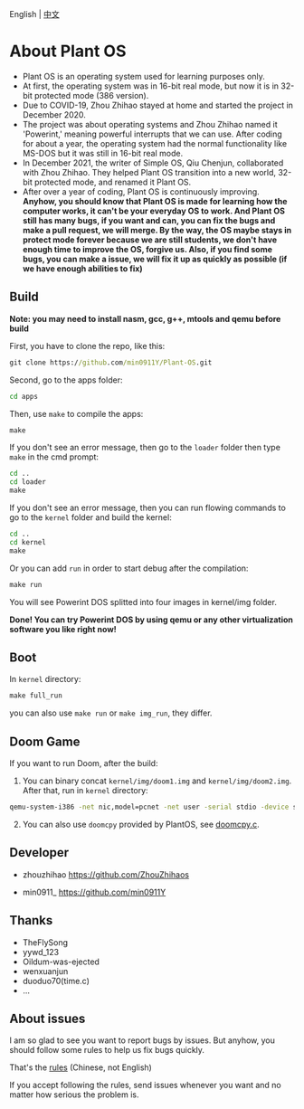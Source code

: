 
English \| [中文](doc/README_zh-cn.md)

# About Plant OS

- Plant OS is an operating system used for learning purposes only.
- At first, the operating system was in 16-bit real mode, but now it is in 32-bit protected mode (386 version).
- Due to COVID-19, Zhou Zhihao stayed at home and started the project in December 2020.
- The project was about operating systems and Zhou Zhihao named it 'Powerint,' meaning powerful interrupts that we can use. After coding for about a year, the operating system had the normal functionality like MS-DOS but it was still in 16-bit real mode.
- In December 2021, the writer of Simple OS, Qiu Chenjun, collaborated with Zhou Zhihao. They helped Plant OS transition into a new world, 32-bit protected mode, and renamed it Plant OS.
- After over a year of coding, Plant OS is continuously improving.
**Anyhow, you should know that Plant OS is made for learning how the computer works, it can't be your everyday OS to work. And Plant OS still has many bugs, if you want and can, you can fix the bugs and make a pull request, we will merge. By the way, the OS maybe stays in protect mode forever because we are still students, we don't have enough time to improve the OS, forgive us. Also, if you find some bugs, you can make a issue, we will fix it up as quickly as possible (if we have enough abilities to fix)**

## Build

**Note: you may need to install nasm, gcc, g++, mtools and qemu before build**

First, you have to clone the repo, like this:

```cmd
git clone https://github.com/min0911Y/Plant-OS.git
```

Second, go to the apps folder:

```cmd
cd apps
```

Then, use `make` to compile the apps:

```cmd
make
```

If you don't see an error message, then go to the `loader` folder then type `make` in the cmd prompt:

```cmd
cd ..
cd loader
make
```

If you don't see an error message, then you can run flowing commands to go to the `kernel` folder and build the kernel:

```cmd
cd ..
cd kernel
make
```

Or you can add `run` in order to start debug after the compilation:

```cmd
make run
```

You will see Powerint DOS splitted into four images in kernel/img folder.

**Done! You can try Powerint DOS by using qemu or any other virtualization software you like right now!**

## Boot

In `kernel` directory:

```cmd
make full_run
```

you can also use `make run` or `make img_run`, they differ.

## Doom Game

If you want to run Doom, after the build:

1. You can binary concat `kernel/img/doom1.img` and `kernel/img/doom2.img`. After that, run in `kernel` directory:

```cmd
qemu-system-i386 -net nic,model=pcnet -net user -serial stdio -device sb16 -device floppy -fda ./img/Powerint_DOS_386.img -drive id=disk,file=disk.img,if=none -device ahci,id=ahci -device ide-hd,drive=disk,bus=ahci.0 -hdb <YOUR-DOOM-HARD-DISK-FILE-NAME> -boot a -m 512 -enable-kvm
```

2. You can also use `doomcpy` provided by PlantOS, see [doomcpy.c](apps/doomcpy/doomcpy.c).

## Developer

- zhouzhihao <https://github.com/ZhouZhihaos>

- min0911_ <https://github.com/min0911Y>

## Thanks

- TheFlySong
- yywd_123
- Oildum-was-ejected
- wenxuanjun
- duoduo70(time.c)
- ...

## About issues

I am so glad to see you want to report bugs by issues. But anyhow, you should follow some rules to help us fix bugs quickly.

That's the [rules](issue_rules.md) (Chinese, not English)

If you accept following the rules, send issues whenever you want and no matter how serious the problem is.
